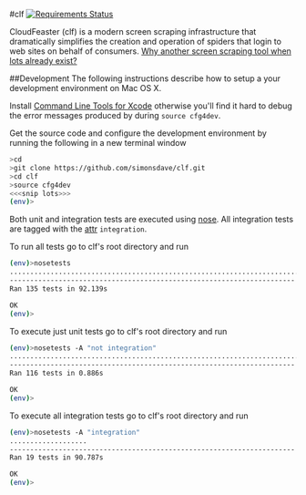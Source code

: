 #clf [![Requirements Status](https://requires.io/github/simonsdave/clf/requirements.svg?branch=master)](https://requires.io/github/simonsdave/clf/requirements/?branch=master)

CloudFeaster (clf) is a modern screen scraping infrastructure that dramatically
simplifies the creation and operation of spiders that login to web
sites on behalf of consumers.
[Why another screen scraping tool when lots already exist?](docs/FAQ.md#there-are-lots-of-other-screen-scraping-utilities-exist-why-create-another-one)

##Development
The following instructions describe how to setup a your development environment
on Mac OS X.

Install
[Command Line Tools for Xcode](https://developer.apple.com/downloads/index.action)
otherwise you'll find it hard to debug the error messages produced by
during ```source cfg4dev```.

Get the source code and configure the development environment
by running the following in a new terminal window

```bash
>cd
>git clone https://github.com/simonsdave/clf.git
>cd clf
>source cfg4dev
<<<snip lots>>>
(env)>
```

Both unit and integration tests are executed using
[nose](http://nose.readthedocs.org/en/latest/).
All integration tests are tagged with the
[attr](http://nose.readthedocs.org/en/latest/plugins/attrib.html) ```integration```.

To run all tests go to clf's root directory and run

```bash
(env)>nosetests
.......................................................................................................................................
----------------------------------------------------------------------
Ran 135 tests in 92.139s

OK
(env)>
```

To execute just unit tests go to clf's root directory and run

```bash
(env)>nosetests -A "not integration"
....................................................................................................................
----------------------------------------------------------------------
Ran 116 tests in 0.886s

OK
(env)>
```

To execute all integration tests go to clf's root directory and run

```bash
(env)>nosetests -A "integration"
...................
----------------------------------------------------------------------
Ran 19 tests in 90.787s

OK
(env)>
```
